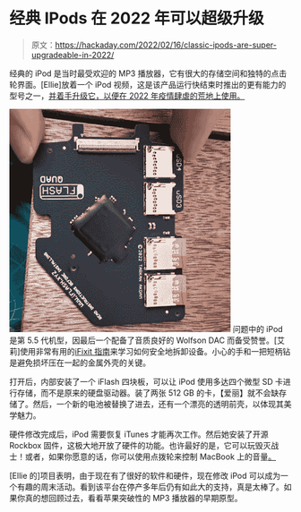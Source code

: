 # 经典 IPods 在 2022 年可以超级升级

> 原文：<https://hackaday.com/2022/02/16/classic-ipods-are-super-upgradeable-in-2022/>

经典的 iPod 是当时最受欢迎的 MP3 播放器，它有很大的存储空间和独特的点击轮界面。[Ellie]放着一个 iPod 视频，这是该产品运行快结束时推出的更有能力的型号之一，[并着手升级它，以便在 2022 年疫情肆虐的荒地上使用。](https://ellie.wtf/ipod/)

[![](img/1dfa2da465866f81b256e47008f97796.png)](https://hackaday.com/wp-content/uploads/2022/02/ipod22_detail.jpg) 问题中的 iPod 是第 5.5 代机型，因最后一个配备了音质良好的 Wolfson DAC 而备受赞誉。[艾莉]使用非常有用的[iFixit 指南](https://www.ifixit.com/Device/iPod_5th_Generation_%28Video%29)来学习如何安全地拆卸设备。小心的手和一把短柄钻是避免损坏压在一起的金属外壳的关键。

打开后，内部安装了一个 iFlash 四块板，可以让 iPod 使用多达四个微型 SD 卡进行存储，而不是原来的硬盘驱动器。装了两张 512 GB 的卡，【爱丽】就不会缺存储了。然后，一个新的电池被替换了进去，还有一个漂亮的透明前壳，以体现其美学魅力。

硬件修改完成后，iPod 需要恢复 iTunes 才能再次工作。然后她安装了开源 Rockbox 固件，这极大地开放了硬件的功能。也许最好的是，它可以玩毁灭战士！或者，如果你愿意的话，你可以使用点拨轮来控制 MacBook 上的音量[。](https://twitter.com/ellie_huxtable/status/1492989855101509634?s=20&t=C9L2RYcRdfT7aPmvmQqJmw)

[Ellie 的]项目表明，由于现在有了很好的软件和硬件，现在修改 iPod 可以成为一个有趣的周末活动。看到该平台在停产多年后仍有如此大的支持，真是太棒了。如果你真的想回顾过去，看看苹果突破性的 MP3 播放器的早期原型。